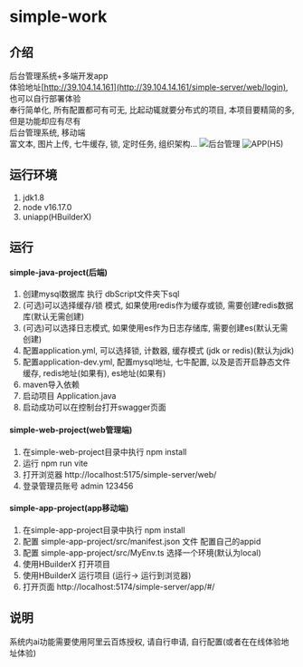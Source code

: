 # simple-work

## 介绍
后台管理系统+多端开发app  
体验地址[http://39.104.14.161](http://39.104.14.161/simple-server/web/login), 也可以自行部署体验    
奉行简单化, 所有配置都可有可无, 比起动辄就要分布式的项目, 本项目要精简的多, 但是功能却应有尽有  
后台管理系统, 移动端  
富文本, 图片上传, 七牛缓存, 锁, 定时任务, 组织架构...
![后台管理](http://file.vict5220.top/LcHIMrpSc5__2025_03_13__15_56_30.png?attname=%E5%BE%AE%E4%BF%A1%E5%9B%BE%E7%89%87_20250313155609.png)
![APP(H5)](http://file.vict5220.top/Pa0aBE9ijw__2025_03_13__17_01_30.png?attname=%E5%BE%AE%E4%BF%A1%E5%9B%BE%E7%89%87_20250313165955.png)
## 运行环境
1. jdk1.8
2. node v16.17.0
3. uniapp(HBuilderX)

## 运行
#### simple-java-project(后端)
1. 创建mysql数据库 执行 dbScript文件夹下sql  
2. (可选)可以选择缓存/锁 模式, 如果使用redis作为缓存或锁, 需要创建redis数据库(默认无需创建)  
3. (可选)可以选择日志模式, 如果使用es作为日志存储库, 需要创建es(默认无需创建)  
4. 配置application.yml, 可以选择锁, 计数器, 缓存模式 (jdk or redis)(默认为jdk)  
5. 配置application-dev.yml, 配置mysql地址, 七牛配置, 以及是否开启静态文件缓存, redis地址(如果有), es地址(如果有)    
6. maven导入依赖
7. 启动项目 Application.java
8. 启动成功可以在控制台打开swagger页面

#### simple-web-project(web管理端)
1. 在simple-web-project目录中执行 npm install 
2. 运行 npm run vite
3. 打开浏览器 http://localhost:5175/simple-server/web/
4. 登录管理员账号 admin 123456

#### simple-app-project(app移动端)
1. 在simple-app-project目录中执行 npm install 
2. 配置 simple-app-project/src/manifest.json 文件 配置自己的appid
3. 配置 simple-app-project/src/MyEnv.ts 选择一个环境(默认为local)
4. 使用HBuilderX 打开项目
5. 使用HBuilderX 运行项目 (运行-> 运行到浏览器)
6. 打开页面 http://localhost:5174/simple-server/app/#/


## 说明
系统内ai功能需要使用阿里云百炼授权, 请自行申请, 自行配置(或者在在线体验地址体验)




